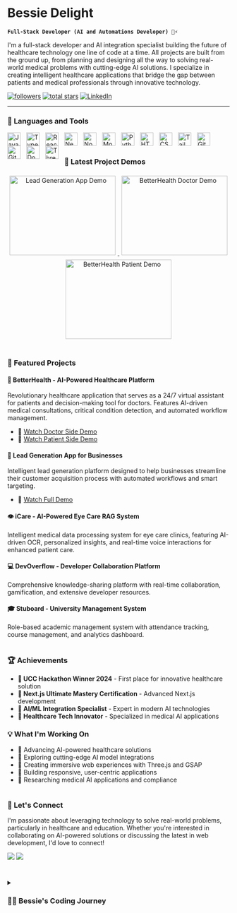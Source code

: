 # Bessie Delight

**`Full-Stack Developer (AI and Automations Developer) 🚀⚡`**

I'm a full-stack developer and AI integration specialist building the future of healthcare technology one line of code at a time. All projects are built from the ground up, from planning and designing all the way to solving real-world medical problems with cutting-edge AI solutions. I specialize in creating intelligent healthcare applications that bridge the gap between patients and medical professionals through innovative technology.

   <p align="left">
      <a href="https://github.com/bessie-delight?tab=followers">
         <img alt="followers" title="Follow me on Github" src="https://custom-icon-badges.demolab.com/github/followers/bessie-delight?color=236ad3&labelColor=1155ba&style=for-the-badge&logo=person-add&label=Follow&logoColor=white"/></a>
      <a href="https://github.com/bessie-delight?tab=repositories&sort=stargazers">
         <img alt="total stars" title="Total stars on GitHub" src="https://custom-icon-badges.demolab.com/github/stars/bessie-delight?color=55960c&style=for-the-badge&labelColor=488207&logo=star"/></a>
      <a href="https://linkedin.com/in/bessie-delight">
         <img alt="LinkedIn" title="Connect with me on LinkedIn" src="https://custom-icon-badges.demolab.com/badge/LinkedIn-0077B5?style=for-the-badge&logo=linkedin&logoColor=white"/></a>
   </p>

---

### 🧰 Languages and Tools

<img align="left" alt="JavaScript" width="30px" style="padding-right:10px;" src="https://cdn.jsdelivr.net/gh/devicons/devicon/icons/javascript/javascript-plain.svg" />
<img align="left" alt="TypeScript" width="30px" style="padding-right:10px;" src="https://cdn.jsdelivr.net/gh/devicons/devicon/icons/typescript/typescript-plain.svg" />
<img align="left" alt="React" width="30px" style="padding-right:10px;" src="https://cdn.jsdelivr.net/gh/devicons/devicon/icons/react/react-original.svg" />
<img align="left" alt="Next.js" width="30px" style="padding-right:10px;" src="https://cdn.jsdelivr.net/gh/devicons/devicon/icons/nextjs/nextjs-original.svg" />
<img align="left" alt="NodeJS" width="30px" style="padding-right:10px;" src="https://cdn.jsdelivr.net/gh/devicons/devicon/icons/nodejs/nodejs-original.svg" />
<img align="left" alt="MongoDB" width="30px" style="padding-right:10px;" src="https://cdn.jsdelivr.net/gh/devicons/devicon/icons/mongodb/mongodb-original.svg" />
<img align="left" alt="Python" width="30px" style="padding-right:10px;" src="https://cdn.jsdelivr.net/gh/devicons/devicon/icons/python/python-plain.svg" />
<img align="left" alt="HTML" width="30px" style="padding-right:10px;" src="https://cdn.jsdelivr.net/gh/devicons/devicon/icons/html5/html5-plain.svg" />
<img align="left" alt="CSS" width="30px" style="padding-right:10px;" src="https://cdn.jsdelivr.net/gh/devicons/devicon/icons/css3/css3-plain.svg" />
<img align="left" alt="Tailwind CSS" width="30px" style="padding-right:10px;" src="https://cdn.jsdelivr.net/gh/devicons/devicon/icons/tailwindcss/tailwindcss-original.svg" />
<img align="left" alt="Git" width="30px" style="padding-right:10px;" src="https://cdn.jsdelivr.net/gh/devicons/devicon/icons/git/git-original.svg" />
<img align="left" alt="GitHub" width="30px" style="padding-right:10px;" src="https://cdn.jsdelivr.net/gh/devicons/devicon/icons/github/github-original.svg" />
<img align="left" alt="Docker" width="30px" style="padding-right:10px;" src="https://cdn.jsdelivr.net/gh/devicons/devicon/icons/docker/docker-original.svg" />
<img align="left" alt="Three.js" width="30px" style="padding-right:10px;" src="https://cdn.jsdelivr.net/gh/devicons/devicon/icons/threejs/threejs-original.svg" />
<br />

#

### 🎥 Latest Project Demos

<p align="center">
  <a href="https://youtu.be/sdQ4L0kTpRI" title="Lead Generation App for Businesses">
    <img src="https://img.youtube.com/vi/sdQ4L0kTpRI/mqdefault.jpg" alt="Lead Generation App Demo" width="240" height="180" style="margin: 5px;"/>
  </a>
  <a href="https://youtu.be/DGvv4j39KbI" title="BetterHealth - Doctor Side Demo">
    <img src="https://img.youtube.com/vi/DGvv4j39KbI/mqdefault.jpg" alt="BetterHealth Doctor Demo" width="240" height="180" style="margin: 5px;"/>
  </a>
  <a href="https://youtu.be/9BdRLwVefGc" title="BetterHealth - Patient Side Demo">
    <img src="https://img.youtube.com/vi/9BdRLwVefGc/mqdefault.jpg" alt="BetterHealth Patient Demo" width="240" height="180" style="margin: 5px;"/>
  </a>
</p>

#

### 🏥 Featured Projects

#### 🔬 BetterHealth - AI-Powered Healthcare Platform
Revolutionary healthcare application that serves as a 24/7 virtual assistant for patients and decision-making tool for doctors. Features AI-driven medical consultations, critical condition detection, and automated workflow management.
- 🎥 [Watch Doctor Side Demo](https://youtu.be/DGvv4j39KbI)
- 🎥 [Watch Patient Side Demo](https://youtu.be/9BdRLwVefGc)

#### 💼 Lead Generation App for Businesses
Intelligent lead generation platform designed to help businesses streamline their customer acquisition process with automated workflows and smart targeting.
- 🎥 [Watch Full Demo](https://youtu.be/sdQ4L0kTpRI)

#### 👁️ iCare - AI-Powered Eye Care RAG System
Intelligent medical data processing system for eye care clinics, featuring AI-driven OCR, personalized insights, and real-time voice interactions for enhanced patient care.

#### 💻 DevOverflow - Developer Collaboration Platform
Comprehensive knowledge-sharing platform with real-time collaboration, gamification, and extensive developer resources.

#### 🎓 Stuboard - University Management System
Role-based academic management system with attendance tracking, course management, and analytics dashboard.

#

### 🏆 Achievements

- **🥇 UCC Hackathon Winner 2024** - First place for innovative healthcare solution
- **📜 Next.js Ultimate Mastery Certification** - Advanced Next.js development
- **🎯 AI/ML Integration Specialist** - Expert in modern AI technologies
- **🚀 Healthcare Tech Innovator** - Specialized in medical AI applications




### 💡 What I'm Working On

- 🏥 Advancing AI-powered healthcare solutions
- 🤖 Exploring cutting-edge AI model integrations
- 🎨 Creating immersive web experiences with Three.js and GSAP
- 📱 Building responsive, user-centric applications
- 🔬 Researching medical AI applications and compliance

#

### 🌟 Let's Connect

I'm passionate about leveraging technology to solve real-world problems, particularly in healthcare and education. Whether you're interested in collaborating on AI-powered solutions or discussing the latest in web development, I'd love to connect!

[<img src="https://custom-icon-badges.demolab.com/badge/-LinkedIn-0077B5?style=for-the-badge&logo=linkedin&logoColor=white"/>](https://www.linkedin.com/in/delight-bessie-b09b7328b/)
[<img src="https://custom-icon-badges.demolab.com/badge/-Email-D14836?style=for-the-badge&logo=mail&logoColor=white"/>](mailto:bessiedelight@gmail.com)

#

<details>
 <summary><h3>👨‍💻 Bessie's Coding Journey</h3></summary>
   My coding journey began with a passion for solving real-world problems through technology. As a Computer Science student at the University of Cape Coast, I discovered my calling in healthcare technology when I realized how AI could revolutionize patient care and medical efficiency. This led me to specialize in AI integration, particularly in healthcare applications.

   From building my first React application to winning the UCC Hackathon 2024 with an innovative healthcare solution, I've consistently pushed the boundaries of what's possible with modern web technologies. My expertise spans from frontend frameworks like React and Next.js to backend systems with Node.js, and advanced AI integrations using LangChain and various ML models.

   What drives me is the opportunity to create technology that makes a real difference in people's lives - whether it's helping patients get better care through AI-powered health assistants or enabling doctors to work more efficiently with intelligent automation tools. Every project I build is designed with the end user in mind, focusing on solving genuine problems rather than just showcasing technical skills.

   As I continue my journey, I'm excited about the future of healthcare technology and my role in building solutions that bridge the gap between cutting-edge AI and practical medical applications. The goal isn't just to write code - it's to create technology that saves lives and improves healthcare outcomes for everyone.
</details>
